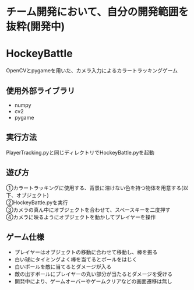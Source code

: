 # チーム開発において、自分の開発範囲を抜粋(開発中)

# HockeyBattle
OpenCVとpygameを用いた、カメラ入力によるカラートラッキングゲーム

## 使用外部ライブラリ
* numpy
* cv2
* pygame

## 実行方法
PlayerTracking.pyと同じディレクトリでHockeyBattle.pyを起動

## 遊び方
①カラートラッキングに使用する、背景に溶けない色を持つ物体を用意する(以下、オブジェクト)  
②HockeyBattle.pyを実行  
③カメラの真ん中にオブジェクトを合わせて、スペースキーを二度押す  
④カメラに映るようにオブジェクトを動かしてプレイヤーを操作  

## ゲーム仕様
* プレイヤーはオブジェクトの移動に合わせて移動し、棒を振る
* 白い球にタイミングよく棒を当てるとボールをはじく
* 白いボールを敵に当てるとダメージが入る
* 敵の出すボールにプレイヤーの丸い部分が当たるとダメージを受ける
* 開発中により、ゲームオーバーやゲームクリアなどの画面遷移は無し
